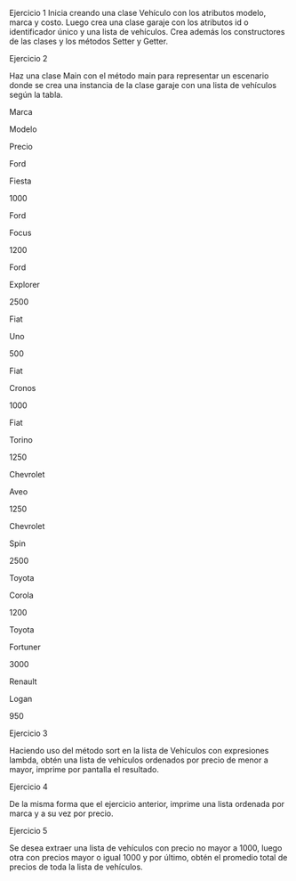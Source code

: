 Ejercicio 1
Inicia creando una clase Vehículo con los atributos modelo, marca y costo. Luego crea una clase garaje con los atributos id o identificador único y una lista de vehículos. Crea además los constructores de las clases y los métodos Setter y Getter.




Ejercicio 2


Haz una clase Main con el método main para representar un escenario donde se crea una instancia de la clase garaje con una lista de vehículos según la tabla.


Marca

Modelo

Precio

Ford

Fiesta

1000

Ford

Focus

1200

Ford

Explorer

2500

Fiat

Uno

500

Fiat

Cronos

1000

Fiat

Torino

1250

Chevrolet

Aveo

1250

Chevrolet

Spin

2500

Toyota

Corola

1200

Toyota

Fortuner

3000

Renault

Logan

950




Ejercicio 3

Haciendo uso del método sort en la lista de Vehículos con expresiones lambda, obtén una lista de vehículos ordenados por precio de menor a mayor, imprime por pantalla el resultado.



Ejercicio 4

De la misma forma que el ejercicio anterior, imprime una lista ordenada por marca y a su vez por precio.



Ejercicio 5

Se desea extraer una lista de vehículos con precio no mayor a 1000, luego otra con precios mayor o igual 1000 y por último, obtén el promedio total de precios de toda la lista de vehículos.

